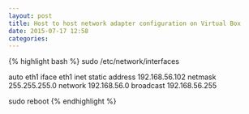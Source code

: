 ```yaml
---
layout: post
title: Host to host network adapter configuration on Virtual Box
date: 2015-07-17 12:58 
categories: 
---
```


{% highlight bash %}
sudo /etc/network/interfaces

auto eth1
iface eth1 inet static
	address 192.168.56.102
	netmask 255.255.255.0
	network 192.168.56.0
	broadcast 192.168.56.255

sudo reboot
{% endhighlight %}